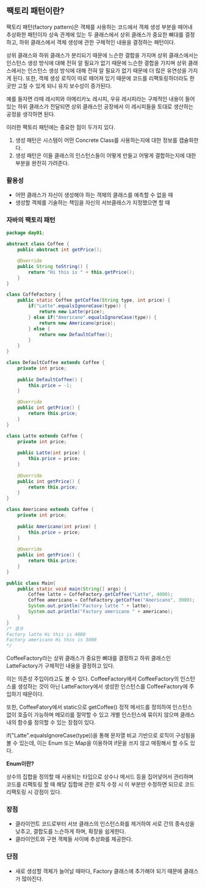 ## 팩토리 패턴이란?
팩토리 패턴(factory pattern)은 객체를 사용하는 코드에서 객체 생성 부분을 떼어내 추상화한 패턴이자 상속 관계에 있는 두 클래스에서 상위 클래스가 중요한 뼈대를 결정하고, 하위 클래스에서 객체 생성에 관한 구체적인 내용을 결정하는 패턴이다.

상위 클래스와 하위 클래스가 분리되기 때문에 느슨한 결합을 가지며 상위 클래스에서는 인스턴스 생성 방식에 대해 전혀 알 필요가 없기 때문에 느슨한 결합을 가지며 상위 클래스에서는 인스턴스 생성 방식에 대해 전혀 알 필요가 없기 때문에 더 많은 유연성을 가지게 된다. 또한, 객체 생성 로직이 따로 떼어져 있기 때문에 코드를 리팩토링하더라도 한 곳만 고칠 수 있게 되니 유지 보수성이 증가된다.
  
예를 들자면 라떼 레시피와 아메리카노 레시피, 우유 레시피라는 구체적인 내용이 들어있는 하위 클래스가 전달되면 상위 클래스인 공장에서 이 레시피들을 토대로 생산하는 공정을 생각하면 된다.
  
이러한 팩토리 패턴에는 중요한 점이 두가지 있다.
1. 생성 패턴은 시스템이 어떤 Concrete Class를 사용하는지에 대한 정보를 캡슐화한다.
2. 생성 패턴은 이들 클래스의 인스턴스들이 어떻게 만들고 어떻게 결합하는지에 대한 부분을 완전히 가려준다.

### 활용성
- 어떤 클래스가 자신이 생성해야 하는 객체의 클래스를 예측할 수 없을 때
- 생성할 객체를 기술하는 책임을 자신의 서브클래스가 지정했으면 할 때

### 자바의 팩토리 패턴
```java
package day01;

abstract class Coffee {
	public abstract int getPrice();

	@Override
	public String toString() {
		return "Hi this is " + this.getPrice();
	}
}

class CoffeFactory {
	public static Coffee getCoffee(String type, int price) {
		if("Latte".equalsIgnoreCase(type)) {
			return new Latte(price);
		} else if("Americano".equalsIgnoreCase(type)) {
			return new Americano(price);
		} else {
			return new DefaultCoffee();
		}
	}
}

class DefaultCoffee extends Coffee {
	private int price;
	
	public DefaultCoffee() {
		this.price = -1;
	}

	@Override
	public int getPrice() {
		return this.price;
	}
}

class Latte extends Coffee {
	private int price;
	
	public Latte(int price) {
		this.price = price;
	}
	
	@Override
	public int getPrice() {
		return this.price;
	}
}

class Americano extends Coffee {
	private int price;
	
	public Americano(int price) {
		this.price = price;
	}
	
	@Override
	public int getPrice() {
		return this.price;
	}
}

public class Main{
	public static void main(String[] args) {
		Coffee latte = CoffeFactory.getCoffee("Latte", 4000);
		Coffee americano = CoffeFactory.getCoffee("Americano", 3000);
		System.out.println("Factory latte " + latte);
		System.out.println("Factory americano " + americano);
	}
}
/* 결과
Factory latte Hi this is 4000
Factory americano Hi this is 3000
*/
```
CoffeeFactory라는 상위 클래스가 중요한 뼈대를 결정하고 하위 클래스인 LatteFactory가 구체적인 내용을 결정하고 있다.

이는 의존성 주입이라고도 볼 수 있다. CoffeeFactory에서 CoffeeFactory의 인스턴스를 생성하는 것이 아닌 LatteFactory에서 생성한 인스턴스를 CoffeeFactory에 주입하기 때문이다.

또한, CoffeeFatory에서 static으로 getCoffee() 정적 메서드를 정의하여 인스턴스 없이 호출이 가능하며 메모리를 절약할 수 있고 개별 인스턴스에 묶이지 않으며 클래스 내의 함수를 정의할 수 있는 장점이 있다.
  
if("Latte".equalsIgnoreCase(type))을 통해 문자열 비교 기반으로 로직이 구성됨을 볼 수 있는데, 이는 Enum 또는 Map을 이용하여 if문을 쓰지 않고 매핑해서 할 수도 있다.

**Enum이란?**

상수의 집합을 정의할 때 사용되는 타입으로 상수나 메서드 등을 집어넣어서 관리하며 코드를 리팩토링 할 때 해당 집합에 관한 로직 수정 시 이 부분만 수정하면 되므로 코드 리팩토링 시 강점이 있다.

### 장점
- 클라이언트 코드로부터 서브 클래스의 인스턴스화를 제거하여 서로 간의 종속성을 낮추고, 결합도를 느슨하게 하며, 확장을 쉽게한다.
- 클라이언트와 구현 객체들 사이에 추상화를 제공한다.
### 단점
- 새로 생성할 객체가 늘어날 때마다, Factory 클래스에 추가해야 되기 때문에 클래스가 많아진다.
